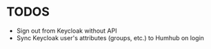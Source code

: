TODOS 
=====

- Sign out from Keycloak without API
- Sync Keycloak user's attributes (groups, etc.) to Humhub on login
